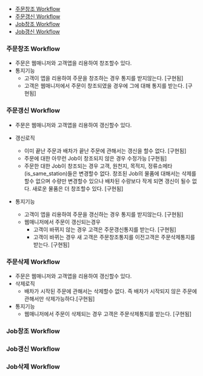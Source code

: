 - [주문창조 Workflow](#주문창조-workflow)
- [주문갱신 Workflow](#주문갱신-workflow)
- [Job창조 Workflow](#Job창조-workflow)
- [Job갱신 Workflow](#Job갱신-workflow)

### 주문창조 Workflow
- 주문은 웹매니저와 고객앱을 리용하여 창조할수 있다.
- 통지기능
   - 고객이 앱을 리용하여 주문을 창조하는 경우 통지를 받지않는다. [구현됨]
   - 고객은 웹매니저에서 주문이 창조되였을 경우에 그에 대해 통지를 받는다. [구현됨]

### 주문갱신 Workflow
- 주문은 웹매니저와 고객앱을 리용하여 갱신할수 있다.
- 갱신로직
   - 이미 끝난 주문과 배차가 끝난 주문에 관해서는 갱신을 할수 없다. [구현됨]
   - 주문에 대한 아무런 Job이 창조되지 않은 경우 수정가능 [구현됨]
   - 주문한 대한 Job이 창조되는 경우 고객, 원천지, 목적지, 정류소메타(is_same_station)들은 변경할수 없다. 창조된 Job의 물품에 대해서는 삭제를 할수 없으며 수량만 변경할수 있으나 배차된 수량보다 작게 되면 갱신이 될수 없다. 새로운 물품은 더 창조할수 있다. [구현됨]

- 통지기능
   - 고객이 앱을 리용하여 주문을 갱신하는 경우 통지를 받지않는다. [구현됨]
   - 웹매니저에서 주문이 갱신되는경우
      - 고객이 바뀌지 않는 경우 고객은 주문갱신통지를 받는다. [구현됨]
      - 고객이 바뀌는 경우 새 고객은 주문창조통지를 이전고객은 주문삭제통지를 받는다. [구현됨]

### 주문삭제 Workflow
- 주문은 웹매니저와 고객앱을 리용하여 갱신할수 있다.
- 삭제로직
   - 배차가 시작된 주문에 관해서는 삭제할수 없다. 즉 배차가 시작되지 않은 주문에 관해서만 삭제가능하다.[구현됨]
- 통지기능
   - 웹매니저에서 주문이 삭제되는 경우 고객은 주문삭제통지를 받는다. [구현됨]

### Job창조 Workflow

### Job갱신 Workflow

### Job삭제 Workflow
